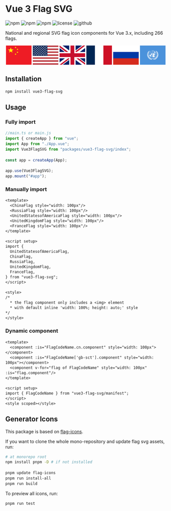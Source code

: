 # Vue 3 Flag SVG

![npm](https://img.shields.io/npm/v/vue3-flag-svg)
![npm](https://img.shields.io/npm/dm/vue3-flag-svg)
![npm](https://img.shields.io/bundlephobia/min/vue3-flag-svg)
![license](http://img.shields.io/github/license/StevenDean21st/vue3-flag-svg.svg)
![github](https://img.shields.io/github/stars/StevenDean21st/vue3-flag-svg?style=social)

National and regional SVG flag icon components for Vue 3.x, including 266 flags.

<p align="center">
    <img style="display: inline" src="https://raw.githubusercontent.com/StevenDean21st/vue3-flag-svg/main/packages/vue3-flag-svg/assets/cn.svg" width="80" alt="China Flag" title="China"/>
    <img style="display: inline" src="https://raw.githubusercontent.com/StevenDean21st/vue3-flag-svg/main/packages/vue3-flag-svg/assets/us.svg" width="80" alt="U.S. Flag" title="U.S."/>
    <img style="display: inline" src="https://raw.githubusercontent.com/StevenDean21st/vue3-flag-svg/main/packages/vue3-flag-svg/assets/gb.svg" width="80" alt="U.K. Flag" title="U.K."/>
    <img style="display: inline" src="https://raw.githubusercontent.com/StevenDean21st/vue3-flag-svg/main/packages/vue3-flag-svg/assets/fr.svg" width="80" alt="France Flag" title="France"/>
    <img style="display: inline" src="https://raw.githubusercontent.com/StevenDean21st/vue3-flag-svg/main/packages/vue3-flag-svg/assets/ru.svg" width="80" alt="Russia Flag" title="Russia"/>
    <img style="display: inline" src="https://raw.githubusercontent.com/StevenDean21st/vue3-flag-svg/main/packages/vue3-flag-svg/assets/un.svg" width="80" alt="U.N. Flag" title="U.N."/>
</p>

## Installation

```bash
npm install vue3-flag-svg
```

## Usage

### Fully import

```js
//main.ts or main.js
import { createApp } from "vue";
import App from "./App.vue";
import Vue3FlagSVG from "packages/vue3-flag-svg/index";

const app = createApp(App);

app.use(Vue3FlagSVG);
app.mount("#app");
```

### Manually import

```vue
<template>
  <ChinaFlag style="width: 100px"/>
  <RussiaFlag style="width: 100px"/>
  <UnitedStatesofAmericaFlag style="width: 100px"/>
  <UnitedKingdomFlag style="width: 100px"/>
  <FranceFlag style="width: 100px"/>
</template>

<script setup>
import {
  UnitedStatesofAmericaFlag,
  ChinaFlag,
  RussiaFlag,
  UnitedKingdomFlag,
  FranceFlag,
} from "vue3-flag-svg";
</script>

<style>
/* 
  * the flag component only includes a <img> element
  * with default inline 'width: 100%; height: auto;' style
*/
</style>
```

### Dynamic component

```vue
<template>
  <component :is="FlagCodeName.cn.component" style="width: 100px"></component>
  <component :is="FlagCodeName['gb-sct'].component" style="width: 100px"></component>
  <component v-for="flag of FlagCodeName" style="width: 100px" :is="flag.component"/>
</template>

<script setup>
import { FlagCodeName } from "vue3-flag-svg/manifest";
</script>
<style scoped></style>
```

## Generator Icons

This package is based on [flag-icons](https://www.npmjs.com/package/flag-icons).

If you want to clone the whole mono-repository and update flag svg assets, run:

```bash
# at monorepo root
npm install pnpm -D # if not installed

pnpm update flag-icons
pnpm run install-all
pnpm run build
```

To preview all icons, run:

```bash
pnpm run test
```

